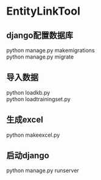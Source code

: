 # EntityLinkTool
## django配置数据库
python manage.py makemigrations  
python manage.py migrate
## 导入数据
python loadkb.py  
python loadtrainingset.py
## 生成excel
python makeexcel.py
## 启动django
python manage.py runserver